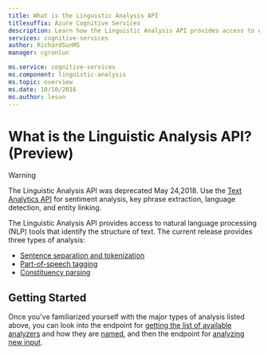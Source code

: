 ```yaml
---
title: What is the Linguistic Analysis API
titlesuffix: Azure Cognitive Services
description: Learn how the Linguistic Analysis API provides access to natural language processing (NLP) tools that identify the structure of text.
services: cognitive-services
author: RichardSunMS
manager: cgronlun

ms.service: cognitive-services
ms.component: linguistic-analysis
ms.topic: overview
ms.date: 10/10/2016
ms.author: lesun
---
```

# What is the Linguistic Analysis API? (Preview)

> [!WARNING]
> The Linguistic Analysis API was deprecated May 24,2018. Use the [Text Analytics API](https://docs.microsoft.com/en-us/azure/cognitive-services/Text-Analytics/overview) for sentiment analysis, key phrase extraction, language detection, and entity linking.

The Linguistic Analysis API provides access to natural language processing (NLP) tools that identify the structure of text. The current release provides three types of analysis:

- [Sentence separation and tokenization](Sentences-and-Tokens.md)
- [Part-of-speech tagging](POS-tagging.md)
- [Constituency parsing](Constituency-Parsing.md)

## Getting Started

Once you've familiarized yourself with the major types of analysis listed above, you can look into the endpoint for [getting the list of available analyzers](AnalyzersMethod.md) and how they are [named](Analyzer-Names.md), and then the endpoint for [analyzing new input](AnalyzeMethod.md).
